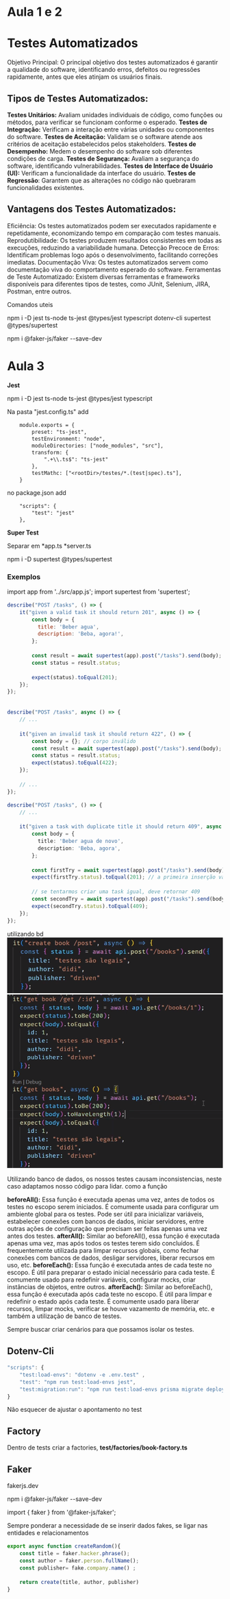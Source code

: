 # Aula 1 e 2

# Testes Automatizados

Objetivo Principal: O principal objetivo dos testes automatizados é garantir a qualidade do software, identificando erros, defeitos ou regressões rapidamente, antes que eles atinjam os usuários finais.


## Tipos de Testes Automatizados:

**Testes Unitários:** Avaliam unidades individuais de código, como funções ou métodos, para verificar se funcionam conforme o esperado.
**Testes de Integração:** Verificam a interação entre várias unidades ou componentes do software.
**Testes de Aceitação:** Validam se o software atende aos critérios de aceitação estabelecidos pelos stakeholders.
**Testes de Desempenho:** Medem o desempenho do software sob diferentes condições de carga.
**Testes de Segurança:** Avaliam a segurança do software, identificando vulnerabilidades.
**Testes de Interface de Usuário (UI):** Verificam a funcionalidade da interface do usuário.
**Testes de Regressão**: Garantem que as alterações no código não quebraram funcionalidades existentes.


## Vantagens dos Testes Automatizados:

Eficiência: Os testes automatizados podem ser executados rapidamente e repetidamente, economizando tempo em comparação com testes manuais.
Reprodutibilidade: Os testes produzem resultados consistentes em todas as execuções, reduzindo a variabilidade humana.
Detecção Precoce de Erros: Identificam problemas logo após o desenvolvimento, facilitando correções imediatas.
Documentação Viva: Os testes automatizados servem como documentação viva do comportamento esperado do software.
Ferramentas de Teste Automatizado: Existem diversas ferramentas e frameworks disponíveis para diferentes tipos de testes, como JUnit, Selenium, JIRA, Postman, entre outros.

Comandos uteis

npm i -D jest ts-node ts-jest @types/jest typescript dotenv-cli supertest @types/supertest

npm i @faker-js/faker --save-dev
# Aula 3

**Jest**


npm i -D jest ts-node ts-jest @types/jest typescript


Na pasta "jest.config.ts" add 

        module.exports = {
            preset: "ts-jest",
            testEnvironment: "node",
            moduleDirectories: ["node_modules", "src"],
            transform: {
                ".+\\.ts$": "ts-jest"
            },
            testMathc: ["<rootDir>/testes/*.(test|spec).ts"],
        }


no package.json add

        "scripts": {
            "test": "jest"
        },


**Super Test**

Separar em 
    *app.ts
    *server.ts

npm i -D supertest @types/supertest




### Exemplos 

import app from '../src/app.js';
import supertest from 'supertest';


```javascript
describe("POST /tasks", () => {
    it("given a valid task it should return 201", async () => {
        const body = {
          title: 'Beber agua',
          description: 'Beba, agora!',
        };

        const result = await supertest(app).post("/tasks").send(body);
        const status = result.status;
        
        expect(status).toEqual(201);
    });
});

```
```javascript

describe("POST /tasks", async () => {
    // ...

    it("given an invalid task it should return 422", () => {
        const body = {}; // corpo inválido
        const result = await supertest(app).post("/tasks").send(body);
        const status = result.status;
        expect(status).toEqual(422);
    });
 
    // ...
});

```


```typescript
describe("POST /tasks", () => {
    // ...

    it("given a task with duplicate title it should return 409", async  () => {
        const body = {
          title: 'Beber agua de novo',
          description: 'Beba, agora',
        };

        const firstTry = await supertest(app).post("/tasks").send(body);
        expect(firstTry.status).toEqual(201); // a primeira inserção vai funcionar

        // se tentarmos criar uma task igual, deve retornar 409
        const secondTry = await supertest(app).post("/tasks").send(body);
        expect(secondTry.status).toEqual(409);
    });
});
```

utilizando bd
![Post](image.png)
![Get/id Get](image-1.png)

Utilizando banco de dados, os nossos testes causam inconsistencias, neste caso adaptamos nosso código para lidar. como a função 

**beforeAll():** Essa função é executada apenas uma vez, antes de todos os testes no escopo serem iniciados.
É comumente usada para configurar um ambiente global para os testes.
Pode ser útil para inicializar variáveis, estabelecer conexões com bancos de dados, iniciar servidores, entre outras ações de configuração que precisam ser feitas apenas uma vez antes dos testes.
**afterAll():** Similar ao beforeAll(), essa função é executada apenas uma vez, mas após todos os testes terem sido concluídos.
É frequentemente utilizada para limpar recursos globais, como fechar conexões com bancos de dados, desligar servidores, liberar recursos em uso, etc.
**beforeEach():** Essa função é executada antes de cada teste no escopo.
É útil para preparar o estado inicial necessário para cada teste.
É comumente usado para redefinir variáveis, configurar mocks, criar instâncias de objetos, entre outros.
**afterEach():** Similar ao beforeEach(), essa função é executada após cada teste no escopo.
É útil para limpar e redefinir o estado após cada teste.
É comumente usado para liberar recursos, limpar mocks, verificar se houve vazamento de memória, etc.
e também a utilização de banco de testes.
  

  Sempre buscar criar cenários para que possamos isolar os testes.


## Dotenv-Cli
```javascript
"scripts": {
    "test:load-envs": "dotenv -e .env.test" , 
    "test": "npm run test:load-envs jest",
    "test:migration:run": "npm run test:load-envs prisma migrate deploy"
}

```

Não esquecer de ajustar o apontamento no test


## Factory

Dentro de tests criar a factories,
**test/factories/book-factory.ts**

## Faker

fakerjs.dev

npm i @faker-js/faker --save-dev

import { faker } from '@faker-js/faker';

Sempre ponderar a necessidade de se inserir dados fakes, se ligar nas entidades e relacionamentos

```javascript
export async function createRandom(){
    const title = faker.hacker.phrase();
    const author = faker.person.fullName();
    const publisher= fake.company.name() ;

    return create(title, author, publisher)
}
```